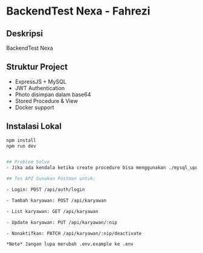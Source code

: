 # BackendTest Nexa - Fahrezi

## Deskripsi
BackendTest Nexa

## Struktur Project
- ExpressJS + MySQL
- JWT Authentication
- Photo disimpan dalam base64
- Stored Procedure & View
- Docker support


## Instalasi Lokal
```bash
npm install
npm run dev


## Problem Solve
- Jika ada kendala ketika create procedure bisa menggunakan ./mysql_upgrade di server apache mysql seperti xampp

## Tes API Gunakan Postman untuk:

- Login: POST /api/auth/login

- Tambah karyawan: POST /api/karyawan

- List karyawan: GET /api/karyawan

- Update karyawan: PUT /api/karyawan/:nip

- Nonaktifkan: PATCH /api/karyawan/:nip/deactivate

*Note* Jangan lupa merubah .env.example ke .env